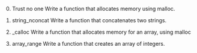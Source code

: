 0. Trust no one
Write a function that allocates memory using malloc.

1. string_nconcat
Write a function that concatenates two strings.

2. _calloc
Write a function that allocates memory for an array, using malloc

3. array_range
Write a function that creates an array of integers.


